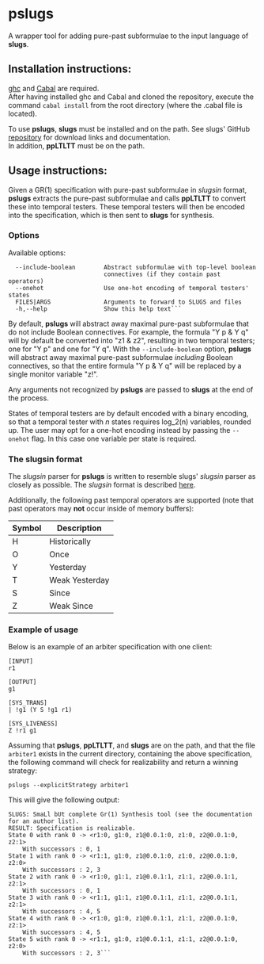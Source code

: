 # pslugs
A wrapper tool for adding pure-past subformulae to the input language of **slugs**.

## Installation instructions:
[ghc](https://www.haskell.org/ghc/) and [Cabal](https://www.haskell.org/cabal/) are required.  
After having installed ghc and Cabal and cloned the repository, execute the command `cabal install` from the root directory (where the .cabal file is located).

To use **pslugs**, **slugs** must be installed and on the path. See slugs' GitHub [repository](https://github.com/VerifiableRobotics/slugs) for download links and documentation.  
In addition, **ppLTLTT** must be on the path.

## Usage instructions:
Given a GR(1) specification with pure-past subformulae in *slugsin* format, **pslugs** extracts the pure-past subformulae and calls **ppLTLTT** to convert these into temporal testers. These temporal testers will then be encoded into the specification, which is then sent to **slugs** for synthesis.

### Options
Available options:
```
  --include-boolean        Abstract subformulae with top-level boolean
                           connectives (if they contain past operators)
  --onehot                 Use one-hot encoding of temporal testers' states
  FILES|ARGS               Arguments to forward to SLUGS and files
  -h,--help                Show this help text```
```
By default, **pslugs** will abstract away maximal pure-past subformulae that do not include Boolean connectives. For example, the formula "Y p & Y q" will by default be converted into "z1 & z2", resulting in two temporal testers; one for "Y p" and one for "Y q". With the `--include-boolean` option, **pslugs** will abstract away maximal pure-past subformulae *including* Boolean connectives, so that the entire formula "Y p & Y q" will be replaced by a single monitor variable "z!".

Any arguments not recognized by **pslugs** are passed to **slugs** at the end of the process.

States of temporal testers are by default encoded with a binary encoding, so that a temporal tester with *n* states requires log_2(n) variables, rounded up. The user may opt for a one-hot encoding instead by passing the `--onehot` flag. In this case one variable per state is required.

### The slugsin format
The *slugsin* parser for **pslugs** is written to resemble slugs' *slugsin* parser as closely as possible.
The *slugsin* format is described [here](https://github.com/VerifiableRobotics/slugs/blob/master/doc/input_formats.md). 

Additionally, the following past temporal operators are supported (note that past operators may **not** occur inside of memory buffers):

| Symbol |  Description |
| ----------- | ----------- |
| H | Historically |
| O | Once |
| Y | Yesterday |
| T | Weak Yesterday |
| S | Since |
| Z | Weak Since |

### Example of usage
Below is an example of an arbiter specification with one client:
```
[INPUT]
r1

[OUTPUT]
g1

[SYS_TRANS]
| !g1 (Y S !g1 r1)

[SYS_LIVENESS]
Z !r1 g1

```

Assuming that **pslugs**, **ppLTLTT**, and **slugs** are on the path, and that the file `arbiter1` exists in the current directory, containing the above specification, the following command will check for realizability and return a winning strategy:
```
pslugs --explicitStrategy arbiter1
```
This will give the following output:
```
SLUGS: SmaLl bUt complete Gr(1) Synthesis tool (see the documentation for an author list).
RESULT: Specification is realizable.
State 0 with rank 0 -> <r1:0, g1:0, z1@0.0.1:0, z1:0, z2@0.0.1:0, z2:1>
	With successors : 0, 1
State 1 with rank 0 -> <r1:1, g1:0, z1@0.0.1:0, z1:0, z2@0.0.1:0, z2:0>
	With successors : 2, 3
State 2 with rank 0 -> <r1:0, g1:1, z1@0.0.1:1, z1:1, z2@0.0.1:1, z2:1>
	With successors : 0, 1
State 3 with rank 0 -> <r1:1, g1:1, z1@0.0.1:1, z1:1, z2@0.0.1:1, z2:1>
	With successors : 4, 5
State 4 with rank 0 -> <r1:0, g1:0, z1@0.0.1:1, z1:1, z2@0.0.1:0, z2:1>
	With successors : 4, 5
State 5 with rank 0 -> <r1:1, g1:0, z1@0.0.1:1, z1:1, z2@0.0.1:0, z2:0>
	With successors : 2, 3```
```

